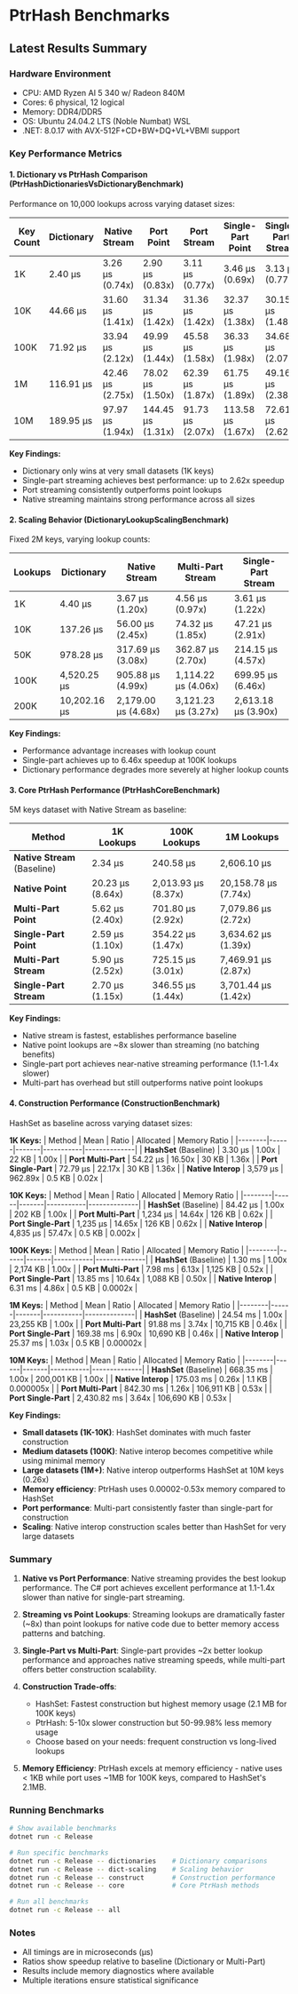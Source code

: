 # PtrHash Benchmarks

## Latest Results Summary

### Hardware Environment
- CPU: AMD Ryzen AI 5 340 w/ Radeon 840M
- Cores: 6 physical, 12 logical
- Memory: DDR4/DDR5
- OS: Ubuntu 24.04.2 LTS (Noble Numbat) WSL
- .NET: 8.0.17 with AVX-512F+CD+BW+DQ+VL+VBMI support

### Key Performance Metrics

#### 1. Dictionary vs PtrHash Comparison (PtrHashDictionariesVsDictionaryBenchmark)
Performance on 10,000 lookups across varying dataset sizes:

| Key Count | Dictionary | Native Stream | Port Point | Port Stream | Single-Part Point | Single-Part Stream |
|-----------|------------|---------------|------------|-------------|-------------------|------------------|
| 1K        | 2.40 μs    | 3.26 μs (0.74x) | 2.90 μs (0.83x) | 3.11 μs (0.77x) | 3.46 μs (0.69x) | 3.13 μs (0.77x) |
| 10K       | 44.66 μs   | 31.60 μs (1.41x) | 31.34 μs (1.42x) | 31.36 μs (1.42x) | 32.37 μs (1.38x) | 30.15 μs (1.48x) |
| 100K      | 71.92 μs   | 33.94 μs (2.12x) | 49.99 μs (1.44x) | 45.58 μs (1.58x) | 36.33 μs (1.98x) | 34.68 μs (2.07x) |
| 1M        | 116.91 μs  | 42.46 μs (2.75x) | 78.02 μs (1.50x) | 62.39 μs (1.87x) | 61.75 μs (1.89x) | 49.16 μs (2.38x) |
| 10M       | 189.95 μs  | 97.97 μs (1.94x) | 144.45 μs (1.31x) | 91.73 μs (2.07x) | 113.58 μs (1.67x) | 72.61 μs (2.62x) |

**Key Findings:**
- Dictionary only wins at very small datasets (1K keys)
- Single-part streaming achieves best performance: up to 2.62x speedup
- Port streaming consistently outperforms point lookups
- Native streaming maintains strong performance across all sizes

#### 2. Scaling Behavior (DictionaryLookupScalingBenchmark)
Fixed 2M keys, varying lookup counts:

| Lookups | Dictionary | Native Stream | Multi-Part Stream | Single-Part Stream |
|---------|------------|---------------|-------------------|-----------|
| 1K      | 4.40 μs    | 3.67 μs (1.20x) | 4.56 μs (0.97x) | 3.61 μs (1.22x) |
| 10K     | 137.26 μs  | 56.00 μs (2.45x) | 74.32 μs (1.85x) | 47.21 μs (2.91x) |
| 50K     | 978.28 μs  | 317.69 μs (3.08x) | 362.87 μs (2.70x) | 214.15 μs (4.57x) |
| 100K    | 4,520.25 μs | 905.88 μs (4.99x) | 1,114.22 μs (4.06x) | 699.95 μs (6.46x) |
| 200K    | 10,202.16 μs | 2,179.00 μs (4.68x) | 3,121.23 μs (3.27x) | 2,613.18 μs (3.90x) |

**Key Findings:**
- Performance advantage increases with lookup count
- Single-part achieves up to 6.46x speedup at 100K lookups
- Dictionary performance degrades more severely at higher lookup counts

#### 3. Core PtrHash Performance (PtrHashCoreBenchmark)
5M keys dataset with Native Stream as baseline:

| Method | 1K Lookups | 100K Lookups | 1M Lookups |
|--------|------------|--------------|------------|
| **Native Stream** (Baseline) | 2.34 μs | 240.58 μs | 2,606.10 μs |
| **Native Point** | 20.23 μs (8.64x) | 2,013.93 μs (8.37x) | 20,158.78 μs (7.74x) |
| **Multi-Part Point** | 5.62 μs (2.40x) | 701.80 μs (2.92x) | 7,079.86 μs (2.72x) |
| **Single-Part Point** | 2.59 μs (1.10x) | 354.22 μs (1.47x) | 3,634.62 μs (1.39x) |
| **Multi-Part Stream** | 5.90 μs (2.52x) | 725.15 μs (3.01x) | 7,469.91 μs (2.87x) |
| **Single-Part Stream** | 2.70 μs (1.15x) | 346.55 μs (1.44x) | 3,701.44 μs (1.42x) |

**Key Findings:**
- Native stream is fastest, establishes performance baseline
- Native point lookups are ~8x slower than streaming (no batching benefits)
- Single-part port achieves near-native streaming performance (1.1-1.4x slower)
- Multi-part has overhead but still outperforms native point lookups

#### 4. Construction Performance (ConstructionBenchmark)
HashSet as baseline across varying dataset sizes:

**1K Keys:**
| Method | Mean | Ratio | Allocated | Memory Ratio |
|--------|------|-------|-----------|--------------|
| **HashSet** (Baseline) | 3.30 μs | 1.00x | 22 KB | 1.00x |
| **Port Multi-Part** | 54.22 μs | 16.50x | 30 KB | 1.36x |
| **Port Single-Part** | 72.79 μs | 22.17x | 30 KB | 1.36x |
| **Native Interop** | 3,579 μs | 962.89x | 0.5 KB | 0.02x |

**10K Keys:**
| Method | Mean | Ratio | Allocated | Memory Ratio |
|--------|------|-------|-----------|--------------|
| **HashSet** (Baseline) | 84.42 μs | 1.00x | 202 KB | 1.00x |
| **Port Multi-Part** | 1,234 μs | 14.64x | 126 KB | 0.62x |
| **Port Single-Part** | 1,235 μs | 14.65x | 126 KB | 0.62x |
| **Native Interop** | 4,835 μs | 57.47x | 0.5 KB | 0.002x |

**100K Keys:**
| Method | Mean | Ratio | Allocated | Memory Ratio |
|--------|------|-------|-----------|--------------|
| **HashSet** (Baseline) | 1.30 ms | 1.00x | 2,174 KB | 1.00x |
| **Port Multi-Part** | 7.98 ms | 6.13x | 1,125 KB | 0.52x |
| **Port Single-Part** | 13.85 ms | 10.64x | 1,088 KB | 0.50x |
| **Native Interop** | 6.31 ms | 4.86x | 0.5 KB | 0.0002x |

**1M Keys:**
| Method | Mean | Ratio | Allocated | Memory Ratio |
|--------|------|-------|-----------|--------------|
| **HashSet** (Baseline) | 24.54 ms | 1.00x | 23,255 KB | 1.00x |
| **Port Multi-Part** | 91.88 ms | 3.74x | 10,715 KB | 0.46x |
| **Port Single-Part** | 169.38 ms | 6.90x | 10,690 KB | 0.46x |
| **Native Interop** | 25.37 ms | 1.03x | 0.5 KB | 0.00002x |

**10M Keys:**
| Method | Mean | Ratio | Allocated | Memory Ratio |
|--------|------|-------|-----------|--------------|
| **HashSet** (Baseline) | 668.35 ms | 1.00x | 200,001 KB | 1.00x |
| **Native Interop** | 175.03 ms | 0.26x | 1.1 KB | 0.000005x |
| **Port Multi-Part** | 842.30 ms | 1.26x | 106,911 KB | 0.53x |
| **Port Single-Part** | 2,430.82 ms | 3.64x | 106,690 KB | 0.53x |

**Key Findings:**
- **Small datasets (1K-10K)**: HashSet dominates with much faster construction
- **Medium datasets (100K)**: Native interop becomes competitive while using minimal memory
- **Large datasets (1M+)**: Native interop outperforms HashSet at 10M keys (0.26x)
- **Memory efficiency**: PtrHash uses 0.00002-0.53x memory compared to HashSet
- **Port performance**: Multi-part consistently faster than single-part for construction
- **Scaling**: Native interop construction scales better than HashSet for very large datasets

### Summary

1. **Native vs Port Performance**: Native streaming provides the best lookup performance. The C# port achieves excellent performance at 1.1-1.4x slower than native for single-part streaming.

2. **Streaming vs Point Lookups**: Streaming lookups are dramatically faster (~8x) than point lookups for native code due to better memory access patterns and batching.

3. **Single-Part vs Multi-Part**: Single-part provides ~2x better lookup performance and approaches native streaming speeds, while multi-part offers better construction scalability.

4. **Construction Trade-offs**: 
   - HashSet: Fastest construction but highest memory usage (2.1 MB for 100K keys)
   - PtrHash: 5-10x slower construction but 50-99.98% less memory usage
   - Choose based on your needs: frequent construction vs long-lived lookups

5. **Memory Efficiency**: PtrHash excels at memory efficiency - native uses < 1KB while port uses ~1MB for 100K keys, compared to HashSet's 2.1MB.

### Running Benchmarks

```bash
# Show available benchmarks
dotnet run -c Release

# Run specific benchmarks
dotnet run -c Release -- dictionaries    # Dictionary comparisons
dotnet run -c Release -- dict-scaling    # Scaling behavior
dotnet run -c Release -- construct       # Construction performance
dotnet run -c Release -- core            # Core PtrHash methods

# Run all benchmarks
dotnet run -c Release -- all
```

### Notes
- All timings are in microseconds (μs)
- Ratios show speedup relative to baseline (Dictionary or Multi-Part)
- Results include memory diagnostics where available
- Multiple iterations ensure statistical significance